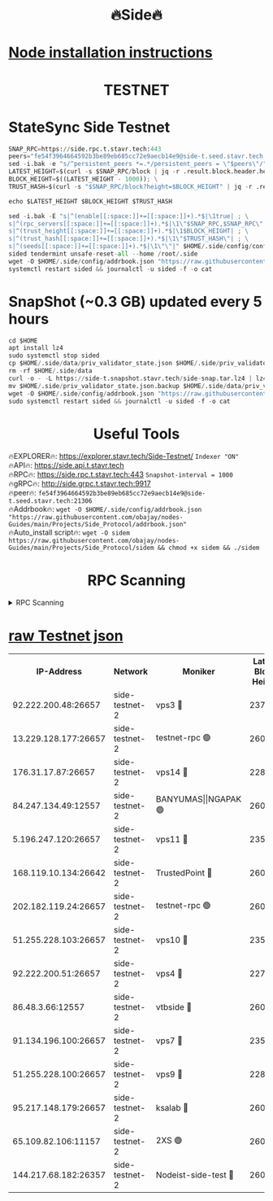 <h1 align="center"> 🔥Side🔥</h1>

[Node installation instructions](https://github.com/obajay/nodes-Guides/tree/main/Projects/Side_Protocol)
=

<h1 align="center"> TESTNET</h1>

# StateSync Side Testnet
```python
SNAP_RPC=https://side.rpc.t.stavr.tech:443
peers="fe54f3964664592b3be89eb685cc72e9aecb14e9@side-t.seed.stavr.tech:21306"
sed -i.bak -e "s/^persistent_peers *=.*/persistent_peers = \"$peers\"/" $HOME/.side/config/config.toml
LATEST_HEIGHT=$(curl -s $SNAP_RPC/block | jq -r .result.block.header.height); \
BLOCK_HEIGHT=$((LATEST_HEIGHT - 1000)); \
TRUST_HASH=$(curl -s "$SNAP_RPC/block?height=$BLOCK_HEIGHT" | jq -r .result.block_id.hash)

echo $LATEST_HEIGHT $BLOCK_HEIGHT $TRUST_HASH

sed -i.bak -E "s|^(enable[[:space:]]+=[[:space:]]+).*$|\1true| ; \
s|^(rpc_servers[[:space:]]+=[[:space:]]+).*$|\1\"$SNAP_RPC,$SNAP_RPC\"| ; \
s|^(trust_height[[:space:]]+=[[:space:]]+).*$|\1$BLOCK_HEIGHT| ; \
s|^(trust_hash[[:space:]]+=[[:space:]]+).*$|\1\"$TRUST_HASH\"| ; \
s|^(seeds[[:space:]]+=[[:space:]]+).*$|\1\"\"|" $HOME/.side/config/config.toml
sided tendermint unsafe-reset-all --home /root/.side
wget -O $HOME/.side/config/addrbook.json "https://raw.githubusercontent.com/obajay/nodes-Guides/main/Projects/Side_Protocol/addrbook.json"
systemctl restart sided && journalctl -u sided -f -o cat
```
# SnapShot (~0.3 GB) updated every 5 hours
```python
cd $HOME
apt install lz4
sudo systemctl stop sided
cp $HOME/.side/data/priv_validator_state.json $HOME/.side/priv_validator_state.json.backup
rm -rf $HOME/.side/data
curl -o - -L https://side-t.snapshot.stavr.tech/side-snap.tar.lz4 | lz4 -c -d - | tar -x -C $HOME/.side --strip-components 2
mv $HOME/.side/priv_validator_state.json.backup $HOME/.side/data/priv_validator_state.json
wget -O $HOME/.side/config/addrbook.json "https://raw.githubusercontent.com/obajay/nodes-Guides/main/Projects/Side_Protocol/addrbook.json"
sudo systemctl restart sided && journalctl -u sided -f -o cat
```
 <h1 align="center"> Useful Tools</h1>
 
🔥EXPLORER🔥: https://explorer.stavr.tech/Side-Testnet/        `Indexer "ON"` \
🔥API🔥:      https://side.api.t.stavr.tech \
🔥RPC🔥:      https://side.rpc.t.stavr.tech:443              `Snapshot-interval = 1000` \
🔥gRPC🔥:     http://side.grpc.t.stavr.tech:9917 \
🔥peer🔥:     `fe54f3964664592b3be89eb685cc72e9aecb14e9@side-t.seed.stavr.tech:21306` \
🔥Addrbook🔥: ```wget -O $HOME/.side/config/addrbook.json "https://raw.githubusercontent.com/obajay/nodes-Guides/main/Projects/Side_Protocol/addrbook.json"``` \
🔥Auto_install script🔥:  `wget -O sidem https://raw.githubusercontent.com/obajay/nodes-Guides/main/Projects/Side_Protocol/sidem && chmod +x sidem && ./sidem`

<h1 align="center"> RPC Scanning</h1>

<details>
<summary>RPC Scanning</summary>

<h2 align="center"> We scan nodes in real time every 4 hours. And we provide the final result of RPC endpoints.
We cannot influence the operation of these nodes in any way. </h2>


```python
If Voting Power is higher than 0 --> then the Node is a validator of the network and may be subject to attack and be a potential threat to the chain.
```
```python
We marked such validators with a red symbol
```

</details>

[raw Testnet json](https://rpc-check.sidet.stavr.tech/sidet/rpc-sidet-result.json)
=


<table><tr><th>IP-Address</th><th>Network</th><th>Moniker</th><th>Latest Block Height</th><th>Earliest Block Height</th><th>Catching Up</th><th>Tx Index</th><th>Voting Power</th><th>Scan Time</th></tr><tr><td>92.222.200.48:26657</td><td>side-testnet-2</td><td>vps3 🔴</td><td>237725</td><td>1</td><td>False</td><td>on</td><td>90</td><td>2024-03-11T17:49:48.678072481UTC</td></tr><tr><td>13.229.128.177:26657</td><td>side-testnet-2</td><td>testnet-rpc 🟢</td><td>260630</td><td>1</td><td>False</td><td>on</td><td>0</td><td>2024-03-11T17:49:49.881757570UTC</td></tr><tr><td>176.31.17.87:26657</td><td>side-testnet-2</td><td>vps14 🔴</td><td>228968</td><td>1</td><td>False</td><td>on</td><td>90</td><td>2024-03-11T17:49:50.730076654UTC</td></tr><tr><td>84.247.134.49:12557</td><td>side-testnet-2</td><td>BANYUMAS||NGAPAK 🟢</td><td>260630</td><td>1</td><td>False</td><td>off</td><td>0</td><td>2024-03-11T17:49:51.073986579UTC</td></tr><tr><td>5.196.247.120:26657</td><td>side-testnet-2</td><td>vps11 🔴</td><td>235642</td><td>1</td><td>False</td><td>on</td><td>90</td><td>2024-03-11T17:49:53.981402802UTC</td></tr><tr><td>168.119.10.134:26642</td><td>side-testnet-2</td><td>TrustedPoint 🔴</td><td>260631</td><td>1</td><td>False</td><td>off</td><td>20045206</td><td>2024-03-11T17:49:58.626592373UTC</td></tr><tr><td>202.182.119.24:26657</td><td>side-testnet-2</td><td>testnet-rpc 🟢</td><td>260631</td><td>1</td><td>False</td><td>on</td><td>0</td><td>2024-03-11T17:49:59.861230865UTC</td></tr><tr><td>51.255.228.103:26657</td><td>side-testnet-2</td><td>vps10 🔴</td><td>235775</td><td>1</td><td>False</td><td>on</td><td>90</td><td>2024-03-11T17:50:00.755279888UTC</td></tr><tr><td>92.222.200.51:26657</td><td>side-testnet-2</td><td>vps4 🔴</td><td>227445</td><td>1</td><td>False</td><td>on</td><td>90</td><td>2024-03-11T17:50:01.620818535UTC</td></tr><tr><td>86.48.3.66:12557</td><td>side-testnet-2</td><td>vtbside 🔴</td><td>260632</td><td>1</td><td>False</td><td>off</td><td>47975</td><td>2024-03-11T17:50:03.948482907UTC</td></tr><tr><td>91.134.196.100:26657</td><td>side-testnet-2</td><td>vps7 🔴</td><td>235775</td><td>1</td><td>False</td><td>on</td><td>90</td><td>2024-03-11T17:50:05.741151133UTC</td></tr><tr><td>51.255.228.100:26657</td><td>side-testnet-2</td><td>vps9 🔴</td><td>228621</td><td>1</td><td>False</td><td>on</td><td>90</td><td>2024-03-11T17:50:13.050089221UTC</td></tr><tr><td>95.217.148.179:26657</td><td>side-testnet-2</td><td>ksalab 🔴</td><td>260631</td><td>6001</td><td>False</td><td>off</td><td>54583</td><td>2024-03-11T17:49:58.376254853UTC</td></tr><tr><td>65.109.82.106:11157</td><td>side-testnet-2</td><td>2XS 🟢</td><td>260629</td><td>10001</td><td>False</td><td>off</td><td>0</td><td>2024-03-11T17:49:45.815661665UTC</td></tr><tr><td>144.217.68.182:26357</td><td>side-testnet-2</td><td>Nodeist-side-test 🔴</td><td>260632</td><td>123001</td><td>False</td><td>off</td><td>20046099</td><td>2024-03-11T17:50:04.543834896UTC</td></tr></table>